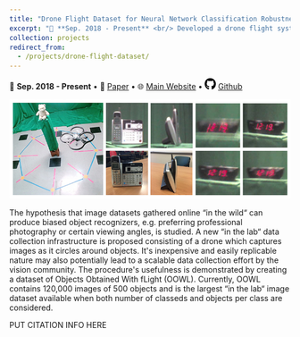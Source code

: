 ```yaml
---
title: "Drone Flight Dataset for Neural Network Classification Robustness"
excerpt: "📅 **Sep. 2018 - Present** <br/> Developed a drone flight system to collect over 120,000 images. The dataset was used to conduct experiments showing severe vulnerabilities (30% drop) in neural networks to pose & camera shake. Findings published to CVPR 2019. [More info.](https://b7leung.github.io/projects/drone-flight-dataset/) <br/><img src='/images/OOWL_Main_Picture.jpg'>"
collection: projects
redirect_from: 
  - /projects/drone-flight-dataset/
---
```


📅 **Sep. 2018 - Present** • 📄 [Paper](https://openaccess.thecvf.com/content_CVPR_2019/papers/Ho_Catastrophic_Childs_Play_Easy_to_Perform_Hard_to_Defend_Adversarial_CVPR_2019_paper.pdf) • 🌐 [Main Website](http://www.svcl.ucsd.edu/projects/OOWL/CVPR2019_adversarial.html) • <img src="/images/github_icon.png" width="20" height="20"> [Github](https://github.com/b7leung/OOWL-Drone-Flight-System)

<img src='/images/OOWL_Main_Picture.jpg'>

The hypothesis that image datasets gathered online “in the wild“ can produce biased object recognizers, e.g. preferring professional photography or certain viewing angles, is studied. A new “in the lab“ data collection infrastructure is proposed consisting of a drone which captures images as it circles around objects. It's inexpensive and easily replicable nature may also potentially lead to a scalable data collection effort by the vision community. The procedure's usefulness is demonstrated by creating a dataset of Objects Obtained With fLight (OOWL). Currently, OOWL contains 120,000 images of 500 objects and is the largest “in the lab“ image dataset available when both number of classeds and objects per class are considered.


PUT CITATION INFO HERE